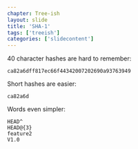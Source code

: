 ```yaml
---
chapter: Tree-ish
layout: slide
title: 'SHA-1'
tags: ['treeish']
categories: ['slidecontent']
---
```


40 character hashes are hard to remember:

	ca82a6dff817ec66f44342007202690a93763949

Short hashes are easier:

	ca82a6d

Words even simpler:

	HEAD^
	HEAD@{3}
	feature2
	V1.0